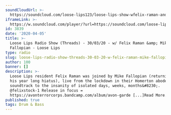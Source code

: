 ```yaml
---
soundCloudUrl: >-
  https://soundcloud.com/loose-lips123/loose-lips-show-wfelix-raman-and-mike-fallopian
iframeLink: >-
  https://w.soundcloud.com/player/?url=https://soundcloud.com/loose-lips123/loose-lips-show-wfelix-raman-and-mike-fallopian&color=00aabb&auto_play=false&hide_related=false&show_comments=true&show_user=true&show_reposts=false
id: 3839
date: '2020-04-05'
title: >-
  Loose Lips Radio Show (Threads) - 30/03/20 - w/ Felix Raman &amp; Mike
  Fallopian - Loose Lips
type: radio
slug: loose-lips-radio-show-threads-30-03-20-w-felix-raman-mike-fallopian
author: 100
banner: []
description: >-
  Loose Lips resident Felix Raman was joined by Mike Fallopian (returning from
  his year long hiatus), live from the lockdown in their Homerton abode. A
  soundtrack to the insanity of isolated days, weeks, months&#8230;.
  @felixstock-1 Release in focus =
  https://avonterrorcorps.bandcamp.com/album/avon-garde [...]Read More...
published: true
tags: Drum & Bass
---
```

